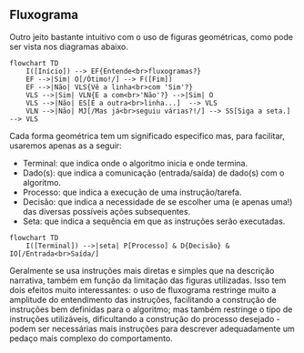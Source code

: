 ## Fluxograma

Outro jeito bastante intuitivo com o uso de figuras geométricas, como pode ser vista nos diagramas abaixo.

```mermaid
flowchart TD
    I([Início]) --> EF{Entende<br>fluxogramas?}
    EF -->|Sim| O[/Ótimo!/] --> F([Fim])
    EF -->|Não| VLS{Vê a linha<br>com 'Sim'?}
    VLS -->|Sim| VLN{E a com<br>'Não'?} -->|Sim| O
    VLS -->|Não| ES[É a outra<br>linha...]  --> VLS
    VLN -->|Não| MJ[/Mas já<br>seguiu várias?!/] --> SS[Siga a seta.] --> VLS
```

Cada forma geométrica tem um significado especifico mas, para facilitar, usaremos apenas as a seguir:

* Terminal: que indica onde o algoritmo inicia e onde termina.
* Dado(s): que indica a comunicação (entrada/saída) de dado(s) com o algoritmo.
* Processo: que indica a execução de uma instrução/tarefa.
* Decisão: que indica a necessidade de se escolher uma (e apenas uma!) das diversas possíveis ações subsequentes.
* Seta: que indica a sequência em que as instruções serão executadas.

``` mermaid
flowchart TD
    I([Terminal]) -->|seta| P[Processo] & D{Decisão} & IO[/Entrada<br>Saída/]
```

Geralmente se usa instruções mais diretas e simples que na descrição narrativa, também em função da limitação das figuras utilizadas. Isso tem dois efeitos muito interessantes: o uso de fluxograma restringe muito a amplitude do entendimento das instruções, facilitando a construção de instruções bem definidas para o algoritmo; mas também restringe o tipo de instruções utilizáveis, dificultando a construção do processo desejado - podem ser necessárias mais instruções para descrever adequadamente um pedaço mais complexo do comportamento.

